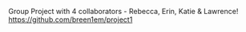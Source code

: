Group Project with 4 collaborators - Rebecca, Erin, Katie & Lawrence!
https://github.com/breen1em/project1
